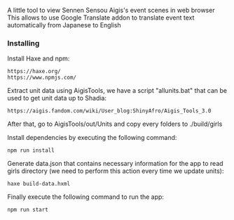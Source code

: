 A little tool to view Sennen Sensou Aigis's event scenes in web browser
This allows to use Google Translate addon to translate event text automatically from Japanese to English

### Installing

Install Haxe and npm:

```
https://haxe.org/
https://www.npmjs.com/
```

Extract unit data using AigisTools, we have a script "allunits.bat" that can be used to get unit data up to Shadia:

```
https://aigis.fandom.com/wiki/User_blog:ShinyAfro/Aigis_Tools_3.0
```

After that, go to AigisTools/out/Units and copy every folders to ./build/girls

Install dependencies by executing the following command:

```
npm run install
```

Generate data.json that contains necessary information for the app to read girls directory (we need to perform this action every time we update units):

```
haxe build-data.hxml
```

Finally execute the following command to run the app:

```
npm run start
```